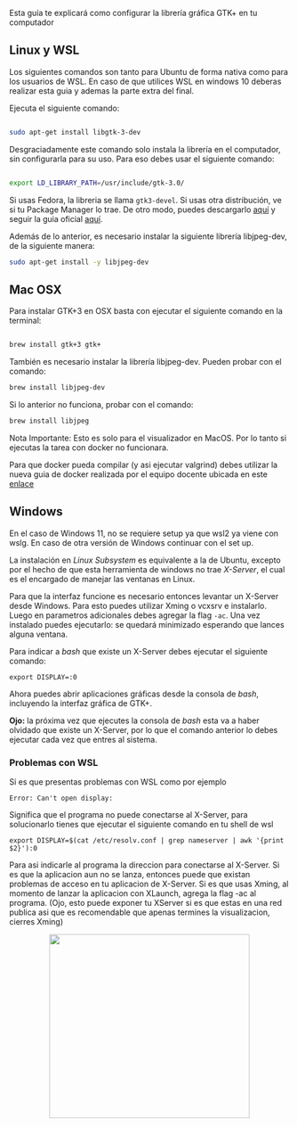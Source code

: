 Esta guía te explicará como configurar la librería gráfica GTK+ en tu computador

## Linux y WSL

Los siguientes comandos son tanto para Ubuntu de forma nativa como para los usuarios de WSL. En caso de que utilices WSL en windows 10 deberas realizar esta guia y ademas la parte extra del final.

 Ejecuta el siguiente comando:

```sh

sudo apt-get install libgtk-3-dev

```

Desgraciadamente este comando solo instala la librería en el computador, sin configurarla para su uso. Para eso debes usar el siguiente comando:

```sh

export LD_LIBRARY_PATH=/usr/include/gtk-3.0/

```

Si usas Fedora, la libreria se llama `gtk3-devel`. Si usas otra distribución, ve si tu Package Manager lo trae. De otro modo, puedes descargarlo [aquí](http://www.gtk.org/download/linux.php) y seguir la guia oficial [aquí](https://developer.gnome.org/gtk3/stable/gtk-building.html).

Además de lo anterior, es necesario instalar la siguiente librería libjpeg-dev, de la siguiente manera:
```sh
sudo apt-get install -y libjpeg-dev
```
## Mac OSX
Para instalar GTK+3 en OSX basta con ejecutar el siguiente comando en la terminal:

```sh

brew install gtk+3 gtk+

```
También es necesario instalar la librería libjpeg-dev. Pueden probar con el comando:

```sh
brew install libjpeg-dev
```

Si lo anterior no funciona, probar con el comando:

```sh
brew install libjpeg
```

Nota Importante: Esto es solo para el visualizador en MacOS. Por lo tanto si ejecutas la tarea con docker no funcionara.

Para que docker pueda compilar (y asi ejecutar valgrind) debes utilizar la nueva guia de docker realizada por el equipo docente ubicada en este [enlace](https://github.com/IIC2133-PUC/edd-docker)

## Windows

En el caso de Windows 11, no se requiere setup ya que wsl2 ya viene con wslg. En caso de otra versión de Windows continuar con el set up.

La instalación en _Linux Subsystem_ es equivalente a la de Ubuntu, excepto por el hecho de que esta herramienta de windows no trae _X-Server_, el cual es el encargado de manejar las ventanas en Linux.

Para que la interfaz funcione es necesario entonces levantar un X-Server desde Windows. Para esto puedes utilizar Xming o vcxsrv e instalarlo. Luego en parametros adicionales debes agregar la flag `-ac`. Una vez instalado puedes ejecutarlo: se quedará minimizado esperando que lances alguna ventana.

Para indicar a _bash_ que existe un X-Server debes ejecutar el siguiente comando:

```
export DISPLAY=:0
```

Ahora puedes abrir aplicaciones gráficas desde la consola de _bash_, incluyendo la interfaz gráfica de GTK+.

**Ojo:** la próxima vez que ejecutes la consola de _bash_ esta va a haber olvidado que existe un X-Server, por lo que el comando anterior lo debes ejecutar cada vez que entres al sistema. 

### Problemas con WSL

Si es que presentas problemas con WSL como por ejemplo
```
Error: Can't open display:
```
Significa que el programa no puede conectarse al X-Server, para solucionarlo tienes que ejecutar el siguiente comando en tu shell de wsl
```
export DISPLAY=$(cat /etc/resolv.conf | grep nameserver | awk '{print $2}'):0
```
Para asi indicarle al programa la direccion para conectarse al X-Server.
Si es que la aplicacion aun no se lanza, entonces puede que existan problemas de acceso en tu aplicacion de X-Server. Si es que usas Xming, al momento de lanzar la aplicacion con XLaunch, agrega la flag -ac al programa. (Ojo, esto puede exponer tu XServer si es que estas en una red publica asi que es recomendable que apenas termines la visualizacion, cierres Xming)
<p align="center">
<img src="https://user-images.githubusercontent.com/45949389/112071886-78c84480-8b4f-11eb-946b-e607fc0ba6d0.png"  width="360" height="330">
</p>
